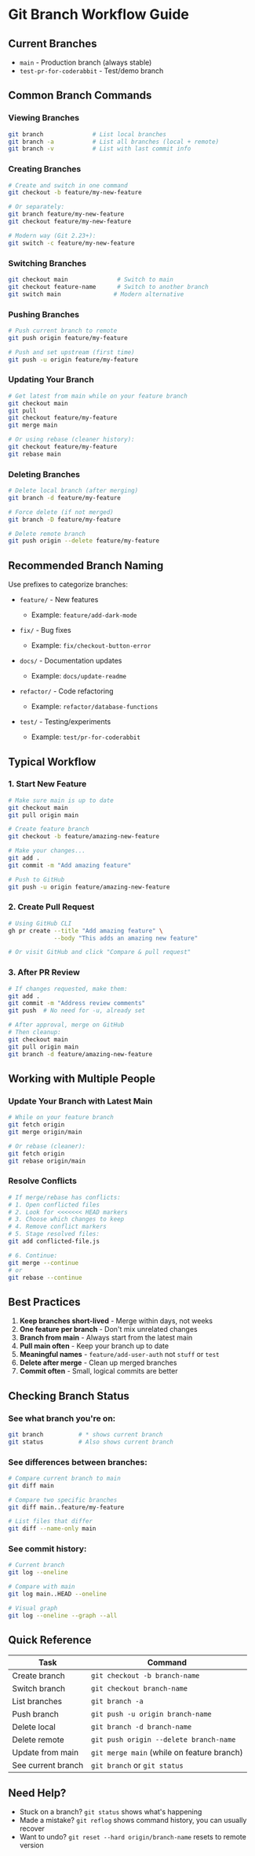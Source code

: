 # Git Branch Workflow Guide

## Current Branches

- `main` - Production branch (always stable)
- `test-pr-for-coderabbit` - Test/demo branch

## Common Branch Commands

### Viewing Branches
```bash
git branch              # List local branches
git branch -a           # List all branches (local + remote)
git branch -v           # List with last commit info
```

### Creating Branches
```bash
# Create and switch in one command
git checkout -b feature/my-new-feature

# Or separately:
git branch feature/my-new-feature
git checkout feature/my-new-feature

# Modern way (Git 2.23+):
git switch -c feature/my-new-feature
```

### Switching Branches
```bash
git checkout main              # Switch to main
git checkout feature-name      # Switch to another branch
git switch main               # Modern alternative
```

### Pushing Branches
```bash
# Push current branch to remote
git push origin feature/my-feature

# Push and set upstream (first time)
git push -u origin feature/my-feature
```

### Updating Your Branch
```bash
# Get latest from main while on your feature branch
git checkout main
git pull
git checkout feature/my-feature
git merge main

# Or using rebase (cleaner history):
git checkout feature/my-feature
git rebase main
```

### Deleting Branches
```bash
# Delete local branch (after merging)
git branch -d feature/my-feature

# Force delete (if not merged)
git branch -D feature/my-feature

# Delete remote branch
git push origin --delete feature/my-feature
```

## Recommended Branch Naming

Use prefixes to categorize branches:

- `feature/` - New features
  - Example: `feature/add-dark-mode`
  
- `fix/` - Bug fixes
  - Example: `fix/checkout-button-error`
  
- `docs/` - Documentation updates
  - Example: `docs/update-readme`
  
- `refactor/` - Code refactoring
  - Example: `refactor/database-functions`
  
- `test/` - Testing/experiments
  - Example: `test/pr-for-coderabbit`

## Typical Workflow

### 1. Start New Feature
```bash
# Make sure main is up to date
git checkout main
git pull origin main

# Create feature branch
git checkout -b feature/amazing-new-feature

# Make your changes...
git add .
git commit -m "Add amazing feature"

# Push to GitHub
git push -u origin feature/amazing-new-feature
```

### 2. Create Pull Request
```bash
# Using GitHub CLI
gh pr create --title "Add amazing feature" \
             --body "This adds an amazing new feature"

# Or visit GitHub and click "Compare & pull request"
```

### 3. After PR Review
```bash
# If changes requested, make them:
git add .
git commit -m "Address review comments"
git push  # No need for -u, already set

# After approval, merge on GitHub
# Then cleanup:
git checkout main
git pull origin main
git branch -d feature/amazing-new-feature
```

## Working with Multiple People

### Update Your Branch with Latest Main
```bash
# While on your feature branch
git fetch origin
git merge origin/main

# Or rebase (cleaner):
git fetch origin
git rebase origin/main
```

### Resolve Conflicts
```bash
# If merge/rebase has conflicts:
# 1. Open conflicted files
# 2. Look for <<<<<<< HEAD markers
# 3. Choose which changes to keep
# 4. Remove conflict markers
# 5. Stage resolved files:
git add conflicted-file.js

# 6. Continue:
git merge --continue
# or
git rebase --continue
```

## Best Practices

1. **Keep branches short-lived** - Merge within days, not weeks
2. **One feature per branch** - Don't mix unrelated changes
3. **Branch from main** - Always start from the latest main
4. **Pull main often** - Keep your branch up to date
5. **Meaningful names** - `feature/add-user-auth` not `stuff` or `test`
6. **Delete after merge** - Clean up merged branches
7. **Commit often** - Small, logical commits are better

## Checking Branch Status

### See what branch you're on:
```bash
git branch          # * shows current branch
git status          # Also shows current branch
```

### See differences between branches:
```bash
# Compare current branch to main
git diff main

# Compare two specific branches
git diff main..feature/my-feature

# List files that differ
git diff --name-only main
```

### See commit history:
```bash
# Current branch
git log --oneline

# Compare with main
git log main..HEAD --oneline

# Visual graph
git log --oneline --graph --all
```

## Quick Reference

| Task | Command |
|------|---------|
| Create branch | `git checkout -b branch-name` |
| Switch branch | `git checkout branch-name` |
| List branches | `git branch -a` |
| Push branch | `git push -u origin branch-name` |
| Delete local | `git branch -d branch-name` |
| Delete remote | `git push origin --delete branch-name` |
| Update from main | `git merge main` (while on feature branch) |
| See current branch | `git branch` or `git status` |

## Need Help?

- Stuck on a branch? `git status` shows what's happening
- Made a mistake? `git reflog` shows command history, you can usually recover
- Want to undo? `git reset --hard origin/branch-name` resets to remote version
